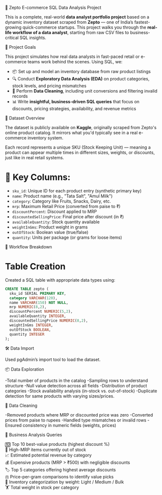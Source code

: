  🛒 Zepto E-commerce SQL Data Analysis Project
 
 This is a complete, real-world **data analyst portfolio project** based on a dynamic inventory dataset scraped from **Zepto** — one of India’s fastest-growing quick-commerce startups. This project walks you through the **real-life workflow of a data analyst**, starting from raw CSV files to business-critical SQL insights.


📌 Project Goals

This project simulates how real data analysts in fast-paced retail or e-commerce teams work behind the scenes. Using SQL, we:

- 📦 Set up and model an inventory database from raw product listings  
- 🔍 Conduct **Exploratory Data Analysis (EDA)** on product categories, stock levels, and pricing mismatches  
- 🧹 Perform **Data Cleaning**, including unit conversions and filtering invalid records  
- 📊 Write **insightful, business-driven SQL queries** that focus on discounts, pricing strategies, availability, and revenue metrics


 📁 Dataset Overview

The dataset is publicly available on **Kaggle**, originally scraped from Zepto's online product catalog. It mirrors what you'd typically see in a real e-commerce inventory system.

Each record represents a unique SKU (Stock Keeping Unit) — meaning a product can appear multiple times in different sizes, weights, or discounts, just like in real retail systems.

# 🔢 Key Columns:

- `sku_id`: Unique ID for each product entry (synthetic primary key)
- `name`: Product name (e.g., "Tata Salt", "Amul Milk")
- `category`: Category like Fruits, Snacks, Dairy, etc.
- `mrp`: Maximum Retail Price (converted from paise to ₹)
- `discountPercent`: Discount applied to MRP
- `discountedSellingPrice`: Final price after discount (in ₹)
- `availableQuantity`: Stock quantity available
- `weightInGms`: Product weight in grams
- `outOfStock`: Boolean value (true/false)
- `quantity`: Units per package (or grams for loose items)


🔧 Workflow Breakdown

# Table Creation
Created a SQL table with appropriate data types using:

```sql
CREATE TABLE zepto (
  sku_id SERIAL PRIMARY KEY,
  category VARCHAR(120),
  name VARCHAR(150) NOT NULL,
  mrp NUMERIC(8,2),
  discountPercent NUMERIC(5,2),
  availableQuantity INTEGER,
  discountedSellingPrice NUMERIC(8,2),
  weightInGms INTEGER,
  outOfStock BOOLEAN,
  quantity INTEGER
);

```

🛠️ Data Import

Used pgAdmin’s import tool to load the dataset.


📦 Data Exploration

-Total number of products in the catalog
-Sampling rows to understand structure
-Null value detection across all fields
-Distribution of product categories
-Stock availability analysis (in-stock vs. out-of-stock)
-Duplicate detection for same products with varying sizes/prices.


🧹 Data Cleaning

-Removed products where MRP or discounted price was zero
-Converted prices from paise to rupees
-Handled type mismatches or invalid rows
-Ensured consistency in numeric fields (weights, prices)


🧠 Business Analysis Queries

🔟 Top 10 best-value products (highest discount %) <br>
🚫 High-MRP items currently out of stock <br>
📈 Estimated potential revenue by category <br>
💰 Expensive products (MRP > ₹500) with negligible discounts <br>
🏷️ Top 5 categories offering highest average discounts <br>
⚖️ Price-per-gram comparisons to identify value picks <br>
🧱 Inventory categorization by weight: Light / Medium / Bulk <br>
🏋️ Total weight in stock per category 

